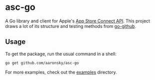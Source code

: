# asc-go

A Go library and client for Apple's [App Store Connect API](https://developer.apple.com/documentation/appstoreconnectapi). This project draws a lot of its structure and testing methods from [go-github](https://github.com/google/go-github).

## Usage

To get the package, run the usual command in a shell:

```go get github.com/aaronsky/asc-go```

For more examples, check out the [examples](./examples) directory.
